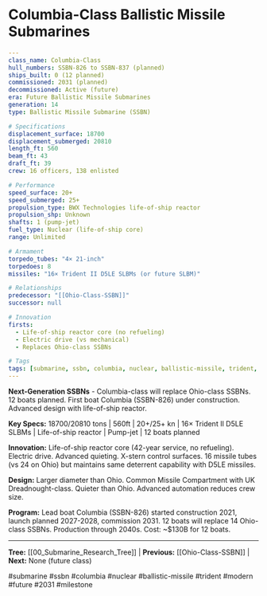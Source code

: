 # Columbia-Class Ballistic Missile Submarines

```yaml
---
class_name: Columbia-Class
hull_numbers: SSBN-826 to SSBN-837 (planned)
ships_built: 0 (12 planned)
commissioned: 2031 (planned)
decommissioned: Active (future)
era: Future Ballistic Missile Submarines
generation: 14
type: Ballistic Missile Submarine (SSBN)

# Specifications
displacement_surface: 18700
displacement_submerged: 20810
length_ft: 560
beam_ft: 43
draft_ft: 39
crew: 16 officers, 138 enlisted

# Performance
speed_surface: 20+
speed_submerged: 25+
propulsion_type: BWX Technologies life-of-ship reactor
propulsion_shp: Unknown
shafts: 1 (pump-jet)
fuel_type: Nuclear (life-of-ship core)
range: Unlimited

# Armament
torpedo_tubes: "4× 21-inch"
torpedoes: 8
missiles: "16× Trident II D5LE SLBMs (or future SLBM)"

# Relationships
predecessor: "[[Ohio-Class-SSBN]]"
successor: null

# Innovation
firsts:
  - Life-of-ship reactor core (no refueling)
  - Electric drive (vs mechanical)
  - Replaces Ohio-class SSBNs

# Tags
tags: [submarine, ssbn, columbia, nuclear, ballistic-missile, trident, modern, future, 2031, milestone]
---
```

**Next-Generation SSBNs** - Columbia-class will replace Ohio-class SSBNs. 12 boats planned. First boat Columbia (SSBN-826) under construction. Advanced design with life-of-ship reactor.

**Key Specs:** 18700/20810 tons | 560ft | 20+/25+ kn | 16× Trident II D5LE SLBMs | Life-of-ship reactor | Pump-jet | 12 boats planned

**Innovation:** Life-of-ship reactor core (42-year service, no refueling). Electric drive. Advanced quieting. X-stern control surfaces. 16 missile tubes (vs 24 on Ohio) but maintains same deterrent capability with D5LE missiles.

**Design:** Larger diameter than Ohio. Common Missile Compartment with UK Dreadnought-class. Quieter than Ohio. Advanced automation reduces crew size.

**Program:** Lead boat Columbia (SSBN-826) started construction 2021, launch planned 2027-2028, commission 2031. 12 boats will replace 14 Ohio-class SSBNs. Production through 2040s. Cost: ~$130B for 12 boats.

---
**Tree:** [[00_Submarine_Research_Tree]] | **Previous:** [[Ohio-Class-SSBN]] | **Next:** None (future class)

#submarine #ssbn #columbia #nuclear #ballistic-missile #trident #modern #future #2031 #milestone
